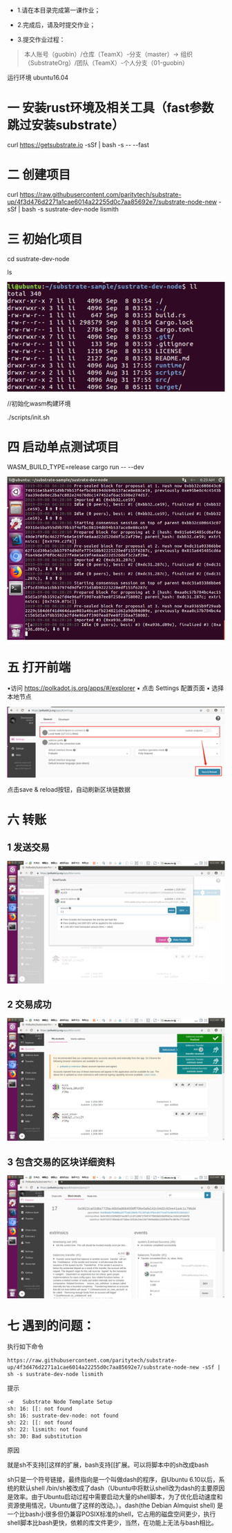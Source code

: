 * 1.请在本目录完成第一课作业；

* 2.完成后，请及时提交作业；

* 3.提交作业过程：
> 本人账号（guobin）/仓库（TeamX）-分支（master）→ 组织（SubstrateOrg）/团队（TeamX）-个人分支（01-guobin）



运行环境 ubuntu16.04

# 一 安装rust环境及相关工具（fast参数跳过安装substrate）

curl https://getsubstrate.io -sSf | bash -s -- --fast



# 二 创建项目

curl https://raw.githubusercontent.com/paritytech/substrate-up/4f3d476d2271a1cae6014a22255d0c7aa85692e7/substrate-node-new -sSf | bash -s sustrate-dev-node lismith



# 三 初始化项目

cd sustrate-dev-node

ls

![1567949194332](assets/1567949194332.png)



//初始化wasm构建环境

./scripts/init.sh



# 四 启动单点测试项目

WASM_BUILD_TYPE=release cargo run -- --dev

![1567948831655](assets/1567948831655.png)

# 五 打开前端
▪访问 https://polkadot.js.org/apps/#/explorer
▪ 点击 Settings 配置⻚⾯
▪ 选择本地节点

![1567940262708](assets/1567940262708.png)

点击save & reload按钮，自动刷新区块链数据



# 六 转账

## 1 发送交易

![1567948945060](assets/1567948945060.png)



## 2 交易成功

![1567948968955](assets/1567948968955.png)

 

## 3 包含交易的区块详细资料

![1567949039509](assets/1567949039509.png)



# 七 遇到的问题：

执行如下命令

```
https://raw.githubusercontent.com/paritytech/substrate-up/4f3d476d2271a1cae6014a22255d0c7aa85692e7/substrate-node-new -sSf |  sh -s sustrate-dev-node lismith
```

提示

```
-e   Substrate Node Template Setup 
sh: 16: [[: not found
sh: 16: sustrate-dev-node: not found
sh: 22: [[: not found
sh: 22: lismith: not found
sh: 30: Bad substitution
```

原因

就是sh不支持[[这样的扩展，bash支持[[扩展。可以将脚本中的sh改成bash

sh只是一个符号链接，最终指向是一个叫做dash的程序，自Ubuntu 6.10以后，系统的默认shell /bin/sh被改成了dash（Ubuntu中将默认shell改为dash的主要原因是效率。由于Ubuntu启动过程中需要启动大量的shell脚本，为了优化启动速度和资源使用情况，Ubuntu做了这样的改动。）。dash(the Debian Almquist shell) 是一个比bash小很多但仍兼容POSIX标准的shell，它占用的磁盘空间更少，执行shell脚本比bash更快，依赖的库文件更少，当然，在功能上无法与bash相比。


